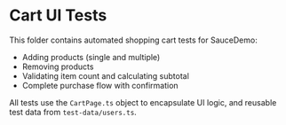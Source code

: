 # Cart UI Tests

This folder contains automated shopping cart tests for SauceDemo:

- Adding products (single and multiple)
- Removing products
- Validating item count and calculating subtotal
- Complete purchase flow with confirmation

All tests use the `CartPage.ts` object to encapsulate UI logic, and reusable test data from `test-data/users.ts`.
